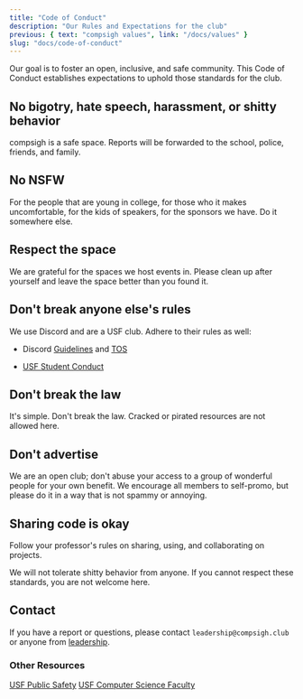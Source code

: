 ```yaml
---
title: "Code of Conduct"
description: "Our Rules and Expectations for the club"
previous: { text: "compsigh values", link: "/docs/values" }
slug: "docs/code-of-conduct"
---
```


Our goal is to foster an open, inclusive, and safe community. This Code of Conduct establishes expectations to uphold those standards for the club.

## No bigotry, hate speech, harassment, or shitty behavior

  compsigh is a safe space. Reports will be forwarded to the school, police, friends, and family.

## No NSFW

  For the people that are young in college, for those who it makes uncomfortable, for the kids of speakers, for the sponsors we have. Do it somewhere else.

## Respect the space

  We are grateful for the spaces we host events in. Please clean up after yourself and leave the space better than you found it.

## Don't break anyone else's rules

  We use Discord and are a USF club. Adhere to their rules as well:

- Discord [Guidelines](https://discord.com/guidelines) and [TOS](https://discord.com/terms)

- [USF Student Conduct](https://myusf.usfca.edu/fogcutter/student-conduct)

## Don't break the law

  It's simple. Don't break the law. Cracked or pirated resources are not allowed here.

## Don't advertise

  We are an open club; don't abuse your access to a group of wonderful people for your own benefit.
  We encourage all members to self-promo, but please do it in a way that is not spammy or annoying.

## Sharing code is okay

  Follow your professor's rules on sharing, using, and collaborating on projects.

We will not tolerate shitty behavior from anyone. If you cannot respect these standards, you are not welcome here.

## Contact

If you have a report or questions, please contact `leadership@compsigh.club` or anyone from [leadership](/docs/leadership/about).

### Other Resources

[USF Public Safety](https://myusf.usfca.edu/public-safety-transportation/resources)
[USF Computer Science Faculty](https://www.usfca.edu/arts-sciences/programs/undergraduate/computer-science/faculty)

